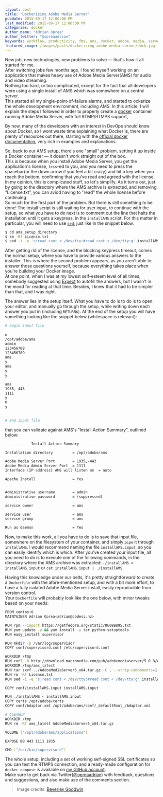 ```yaml
---
layout: post
title: "Dockerizing Adobe Media Server"
pubdate: 2015-09-17 12:00:00 PM
last_modified: 2015-09-17 12:00:00 PM
categories: docker
author_name: "Adrian Oprea"
author_twitter: "@opreaadrian"
keywords: workflow, productivity, fms, ams, docker, adobe, media, server, flash, commitments, blog
featured_image: /images/posts/dockerizing-adobe-media-server/dock.jpg
---
```


New job, new technologies, new problems to solve &mdash; that's how it all started for me.  
After switching jobs few months ago, I found myself working on an application that makes heavy use of
Adobe Media Server(AMS) for audio and video streaming.  
Nothing too hard, or too complicated, except for the fact that all developers were using a single
install of AMS which was somewhere on a central server.  
This started all my single-point-of-failure alarms, and started to ockerize the whole development
environment, including AMS. In this article, I will explain the steps I followed in order to
properly create a [docker](https://www.docker.com/) container running Adobe Media Server, with 
full RTMP/RTMPS support, 

By now, many of the developers with an interest in DevOps should know about Docker, so I wont waste
time explaining what Docker is, there are plenty of resources out there, starting with the
[official docker documentation](https://docs.docker.com/), very rich in examples and explanations.

So, back to our AMS setup, there's one "small" problem, setting it up inside a Docker container 
&mdash; it doesn't work straight out of the box.  
This is because when you install Adobe Media Server, you get the application's  license, `less`-ed 
to you, and you need to press the spacebar(or the down arrow if you feel a  bit crazy) and hit a 
key when you reach the bottom, confirming that you've read and agreed with the license.  
In my opinion, this is complicated stuff, so let's simplify. As it turns out, just by going to the 
directory where the AMS archive is extracted, and removing "License.txt", you can aviod having to 
"read" the whole license before continuing.  
So much for the first part of the problem. But there is still something to be done! The install
script is still waiting for user input, to continue with the setup, so what you have to do
next is to comment out the line that halts the  installation until it gets a keypress, in the 
`installAMS` script. For this matter in particular, you will need to use 
[`sed`](https://www.gnu.org/software/sed/manual/sed.html), just like in the snippet below.

```bash
$ cd ams_setup_directory
$ rm -Rf License.txt
$ sed -i -e 's:read cont < /dev/tty:#read cont < /dev/tty:g' installAMS
```

After getting rid of the license, and the blocking keypress timeout, comes the normal setup, where
you have to provide various answers to the installer. This is where the second problem appears, as 
you aren't able to answer those questions yourself, because everything takes place when you're 
building your Docker image.  
At one point, when I was at my lowest self-esteem level of all times, somebody suggested using 
[Expect](http://expect.sourceforge.net/) to autofill the answers, but I wasn't in the mood for
reading at that time. Besides, I knew that it had to be simpler than that, and I was right.  

The answer lies in the setup itself. What you have to do is to do is to open your editor, and 
manually go through the setup, while writing down each answer you put in (including `RETURN`s).
At the end of the setup you will have something looking like the snippet below 
(whitespace is relevant):

```bash
# begin input file
      
n
/opt/adobe/ams 
admin
123456789
123456789
ams
y
ams
y
y

ams
1935,-443
1111
y
n
y
      
     
# end input file
```


that you can validate against AMS's "Install Action Summary", outlined below:  

```bash
----------- Install Action Summary -----------

Installation directory         = /opt/adobe/ams

Adobe Media Server Port        = 1935,-443
Adobe Media Admin Server Port  = 1111
Interface (IP address) AMS will listen on  = auto

Apache Install                 = Yes


Administrative username        = admin
Administrative password        = (suppressed)

service owner                  = ams

service user                   = ams
service group                  = ams

Run as daemon                  = Yes
```

Now, to make this work, all you have to do is to save that input file, somewhere on the filesystem 
of your container, and simply `pipe` it through `installAMS`. I would recommend naming the file 
`installAMS.input`, so you can easily identify which is which. After you've created your input file, 
all you need to do is to execute one of the following commands, in the directory where the AMS 
archive was extracted: `./installAMS < installAMS.input` or `cat installAMS.input | ./installAMS`.  


Having this knowledge under our belts, it's pretty straightforward to create a `Dockerfile` with 
the afore-mentioned setup, and with a bit more effort, to have a fully isolated Adobe Media Server
install, easily reproducible from version control.  
Your `Dockerfile` will probably look like the one below, with minor tweaks based on your needs:

```bash
FROM centos:6
MAINTAINER Adrian Oprea<adrian@codesi.nz>

RUN rpm --import https://getfedora.org/static/0608B895.txt
RUN yum update -y && yum install -y tar python-setuptools
RUN easy_install supervisor

RUN mkdir -p /var/log/supervisor
COPY conf/supervisord.conf /etc/supervisord.conf

WORKDIR /tmp
RUN curl -O http://download.macromedia.com/pub/adobemediaserver/5_0_8/AdobeMediaServer5_x64.tar.gz
WORKDIR /tmp/ams_latest
RUN tar zxvf ../AdobeMediaServer5_x64.tar.gz -C . --strip-components=1
RUN rm -Rf License.txt
RUN sed -i -e 's:read cont < /dev/tty:#read cont < /dev/tty:g' installAMS

COPY conf/installAMS.input installAMS.input

RUN ./installAMS < installAMS.input
COPY certs /opt/adobe/certs
COPY conf/Adaptor.xml /opt/adobe/ams/conf/_defaultRoot_/Adaptor.xml

# CLEANUP
WORKDIR /tmp
RUN rm -Rf ams_latest AdobeMediaServer5_x64.tar.gz

VOLUME ["/opt/adobe/ams/applications"]

EXPOSE 80 443 1111 1935

CMD ["/usr/bin/supervisord"]
```

The whole setup, including a set of working self-signed SSL certificates so you can test the RTMPS 
connection, and a ready-made configuration for `docker-compose` is available on 
[my GitHub account](https://github.com/opreaadrian/docker-adobe-media-server).  
Make sure to get back via Twitter([@opreaadrian](https://twitter.com/opreaadrian)) with feedback, 
questions and suggestions, and also make use of the comments section.

> Image credits: [Beverley Goodwin](https://www.flickr.com/photos/bevgoodwin/)
